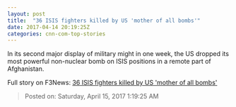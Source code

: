 ```yaml
---
layout: post
title:  "36 ISIS fighters killed by US 'mother of all bombs'"
date: 2017-04-14 20:19:25Z
categories: cnn-com-top-stories
---
```


In its second major display of military might in one week, the US dropped its most powerful non-nuclear bomb on ISIS positions in a remote part of Afghanistan.


Full story on F3News: [36 ISIS fighters killed by US 'mother of all bombs'](http://www.f3nws.com/n/P3R2uB)

> Posted on: Saturday, April 15, 2017 1:19:25 AM
